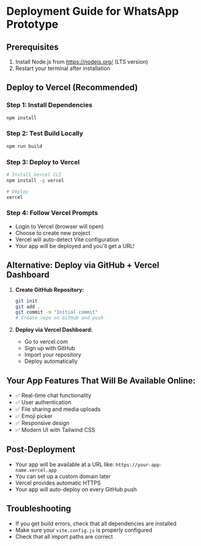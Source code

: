 # Deployment Guide for WhatsApp Prototype

## Prerequisites
1. Install Node.js from https://nodejs.org/ (LTS version)
2. Restart your terminal after installation

## Deploy to Vercel (Recommended)

### Step 1: Install Dependencies
```bash
npm install
```

### Step 2: Test Build Locally
```bash
npm run build
```

### Step 3: Deploy to Vercel
```bash
# Install Vercel CLI
npm install -g vercel

# Deploy
vercel
```

### Step 4: Follow Vercel Prompts
- Login to Vercel (browser will open)
- Choose to create new project
- Vercel will auto-detect Vite configuration
- Your app will be deployed and you'll get a URL!

## Alternative: Deploy via GitHub + Vercel Dashboard

1. **Create GitHub Repository:**
   ```bash
   git init
   git add .
   git commit -m "Initial commit"
   # Create repo on GitHub and push
   ```

2. **Deploy via Vercel Dashboard:**
   - Go to vercel.com
   - Sign up with GitHub
   - Import your repository
   - Deploy automatically

## Your App Features That Will Be Available Online:
- ✅ Real-time chat functionality
- ✅ User authentication
- ✅ File sharing and media uploads
- ✅ Emoji picker
- ✅ Responsive design
- ✅ Modern UI with Tailwind CSS

## Post-Deployment
- Your app will be available at a URL like: `https://your-app-name.vercel.app`
- You can set up a custom domain later
- Vercel provides automatic HTTPS
- Your app will auto-deploy on every GitHub push

## Troubleshooting
- If you get build errors, check that all dependencies are installed
- Make sure your `vite.config.js` is properly configured
- Check that all import paths are correct 